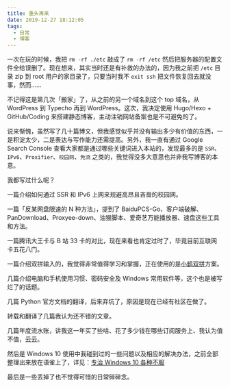 ```yaml
---
title: 重头再来
date: 2019-12-27 18:12:05
tags:
  - 日常
  - 博客
---
```


一次在玩的时候，我把 `rm -rf ./etc` 敲成了 `rm -rf /etc` 然后把服务器的配置文件全给误删了。现在想来，其实当时还是有补救的办法的，因为我之前把 `/etc` 目录 zip 到 root 用户的家目录了，只要当时我不 `exit ssh` 把文件恢复回去就没事，然而……

<!-- more -->

不记得这是第几次「搬家」了，从之前的另一个域名到这个 top 域名，从 WordPress 到 Typecho 再到 WordPress。这次，我决定使用 Hugo/Hexo + GitHub/Coding 来搭建静态博客，主动注销网站备案也是不可避免的了。

说来惭愧，虽然写了几十篇博文，但我感觉似乎并没有输出多少有价值的东西，一是积淀太少，二是表达与写作能力还需提高。另外，我一直有通过 Google Search Console 查看大家都是通过哪些关键词进入本站的，发现最多的是 `SSR`、`IPv6`、`Proxifier`、`校园网`、`免流` 之类的，我觉得没多大意思也并非我写博客的本意。

我都写过什么呢？

一篇介绍如何通过 SSR 和 IPv6 上网来规避高昂且吝啬的校园网。

一篇「反某网盘限速的 N 种方法」，提到了 BaiduPCS-Go、客户端破解、PanDownload、Proxyee-down、油猴脚本、爱奇艺万能播放器、速盘这些工具和方法。

一篇腾讯大王卡与 B 站 33 卡的对比，现在来看也肯定过时了，毕竟目前互联网卡五花八门。

一篇介绍双拼输入的，我觉得非常值得学习和掌握，正在使用的是[小鹤双拼](https://www.flypy.com/)方案。

几篇介绍电脑和手机使用习惯、密码安全及 Windows 常用软件等，这个也是被写烂了的话题。

几篇 Python 官方文档的翻译，后来弃坑了，原因是现在已经有社区在做了。

转载和翻译了几篇我认为还不错的文章。

几篇年度流水账，讲我这一年买了些啥、花了多少钱在哪些订阅服务上、我认为值不值，云云。

然后是 Windows 10 使用中我碰到过的一些问题以及相应的解决办法，之前全部整理出来放在语雀上了，详见：[专治 Windows 10 各种不服](https://www.yuque.com/shuaizheng/blog/windows)

最后是一些丢掉了也不觉得可惜的日常碎碎念。

